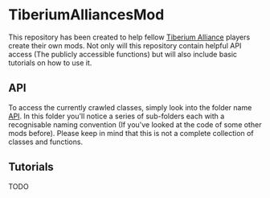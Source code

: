 # TiberiumAlliancesMod

This repository has been created to help fellow [Tiberium Alliance](http://tiberiumalliances.com/) players create their own mods. Not only will this repository contain helpful API access (The publicly accessible functions) but will also include basic tutorials on how to use it.

## API

To access the currently crawled classes, simply look into the folder name [API](TODO/). In this folder you'll notice a series of sub-folders each with a recognisable naming convention (If you've looked at the code of some other mods before). Please keep in mind that this is not a complete collection of classes and functions.

## Tutorials 

TODO
